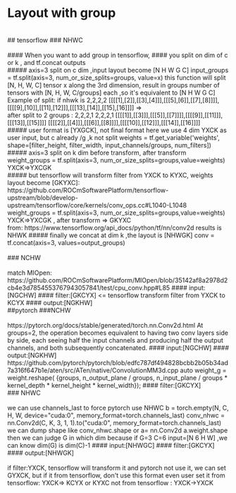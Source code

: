 # Layout with group
<br/>
## tensorflow
### NHWC
<br/>
<br/>
#### When you want to add group in tensorflow,
#### you split on dim of c or k , and tf.concat outputs 
<br/>
##### axis=3 split on c dim ,input layout become [N H W G C]
input_groups = tf.split(axis=3, num_or_size_splits=groups, value=x)
this function will split [N, H, W, C] tensor x along the 3rd dimension, result in groups number of tensors 
with [N, H, W, C/groups] each ,so it's equivalent to [N H W G C]
<br/>
Example of split:
if nhwk is 
2,2,2,2
[[[[1],[2]],[[3],[4]]],[[[5],[6]],[[7],[8]]]],[[[[9],[10]],[[11],[12]]],[[[13],[14]],[[15],[16]]]]
=>
<br/>
after split to 2 groups :
2,2,2,1
2,2,2,1
[[[[1]],[[3]]],[[[5]],[[7]]]],[[[[9]],[[11]]],[[[13]],[[15]]]]
[[[[2]],[[4]]],[[[6]],[[8]]]],[[[[10]],[[12]]],[[[14]],[[16]]]]
<br/>
##### user format is [YXGCK], not final format
here we use 4 dim YXCK as user input, but c already /g ,k not split 
weights = tf.get_variable('weights', shape=[filter_height,     
                                                    filter_width,
                                                    input_channels/groups,
                                                    num_filters])
<br/>
##### axis=3 split on k dim before transform, after transform 
weight_groups = tf.split(axis=3, num_or_size_splits=groups,value=weights)
YXCK=>YXCGK
<br/>
##### but tensorflow will  transform filter from YXCK to KYXC, weights layout become [GKYXC]:
https://github.com/ROCmSoftwarePlatform/tensorflow-upstream/blob/develop-upstream/tensorflow/core/kernels/conv_ops.cc#L1040-L1048
weight_groups = tf.split(axis=3, num_or_size_splits=groups,value=weights)
YXCK=>YXCGK , after transform => GKYXC
<br/>
from: https://www.tensorflow.org/api_docs/python/tf/nn/conv2d
results is NHWK
##### finally we concat at dim k ,the layout is [NHWGK]
conv = tf.concat(axis=3, values=output_groups)  
<br/>
<br/>
### NCHW
<br/>
<br/>
match MIOpen: https://github.com/ROCmSoftwarePlatform/MIOpen/blob/35142af8a2978d2cb4e3d7854553767943057841/test/cpu_conv.hpp#L85
#### input:[NGCHW]
#### filter:[GKCYX] <= tensorflow transform filter from YXCK to KCYX
#### output:[NGKHW]
<br/>
##pytorch
###NCHW
<br/>
<br/>
https://pytorch.org/docs/stable/generated/torch.nn.Conv2d.html
At groups=2, the operation becomes equivalent to having two conv layers side by side, each seeing half the input channels and 
producing half the output channels, and both subsequently concatenated.
#### input:[NGCHW]
#### output:[NGKHW]
https://github.com/pytorch/pytorch/blob/edfc787df494828bcbb2b05b34ad7a316f647b1e/aten/src/ATen/native/ConvolutionMM3d.cpp
auto weight_g = weight.reshape(
        {groups,
         n_output_plane / groups,
         n_input_plane / groups * kernel_depth * kernel_height * kernel_width});
#### filter:[GKCYX]
<br/>
### NHWC
<br/>
<br/>
we can use channels_last to force pytorch use NHWC
b = torch.empty(N, C, H, W, device="cuda:0", memory_format=torch.channels_last)
conv_nhwc = nn.Conv2d(C, K, 3, 1, 1).to("cuda:0", memory_format=torch.channels_last)
we can dump shape like conv_nhwc.shape or a= nn.Conv2d a.weight.shape
then we can judge G in which dim because if G=3 C=6 input=[N 6 H W] ,we can know dim(G) is dim(C)-1
#### input:[NHWGC]
#### filter:[GKCYX]
#### output:[NHWGK]
<br/>
<br/>
if filter:YXCK, tensorflow will transform it and pytorch not use it, we can set GYXCK,
but if it from tensorflow, don't use this format even user set it
from tensorflow: YXCK=> KCYX or KYXC
not from tensorflow : YXCK->YXCK
